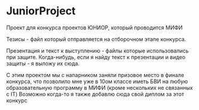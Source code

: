 # JuniorProject
Проект для конкурса проектов ЮНИОР, который проводится МИФИ

Тезисы - файл который отправляется на отборочном этапе конкурса. 

Презентация и текст к выступлению - файлы которые использовались при защите.
Когда-нибудь, если я найду текст к презентации и видео защиты - я выложу их сюда.

С этим проектом мы с напарником заняли призовое место в финале конкурса, что позволило мне уже в 10ом классе иметь БВИ на любую образовательную программу в МИФИ (кроме нескольких не связанных с IT)
Возможно когда-то я также добавлю сюда свой диплом за этот конкурс
